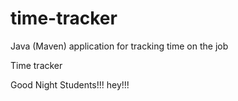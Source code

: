 # time-tracker
Java (Maven) application for tracking time on the job

Time tracker

Good Night Students!!!
hey!!!
